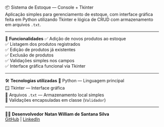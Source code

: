 📦 Sistema de Estoque — Console + Tkinter  
Aplicação simples para gerenciamento de estoque, com interface gráfica feita em Python utilizando Tkinter e lógica de CRUD com armazenamento em arquivos `.txt`.

---

🚀 **Funcionalidades**
✅ Adição de novos produtos ao estoque  
✅ Listagem dos produtos registrados  
✅ Edição de produtos já existentes  
✅ Exclusão de produtos  
✅ Validações simples nos campos  
✅ Interface gráfica funcional via Tkinter

---

🛠️ **Tecnologias utilizadas**
🐍 Python — Linguagem principal  
🪟 Tkinter — Interface gráfica  
📄 Arquivos `.txt` — Armazenamento local simples  
🧠 Validações encapsuladas em classe (`Validador`)

---

👨‍💻 **Desenvolvedor**
**Natan William de Santana Silva**  
[GitHub](https://github.com/nxtannnn1) | [LinkedIn](https://www.linkedin.com/in/natan-tech/)

